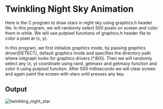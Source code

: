 # Twinkling Night Sky Animation

Here is the C program to draw stars in night sky using graphics.h header file. In this program, we will randomly select 500 pixels on screen and color them in while. We will use putpixel functions of graphics.h header file to color a pixel at (x, y).

In this program, we first initialize graphics mode, by passing graphics driver(DETECT), default graphics mode and specifies the directory path where initgraph looks for graphics drivers (*.BGI). Then we will randomly select any (x, y) coordinate using rand, getmaxx and getmaxy function and color it using putpixel function. After 500 milliseconds we will clear screen and again paint the screen with stars until presses any key.

## Output

![twinkling_night_star](https://user-images.githubusercontent.com/46064269/235843126-5f61890c-9f41-473c-926a-8c1048250b45.gif)
